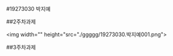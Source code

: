 #19273030 박지예



##2주차과제


<img width="" height="src="./ggggg/19273030.박지예001.png"></img>




##3주차과제


